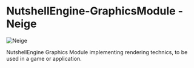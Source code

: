 # NutshellEngine-GraphicsModule - Neige
![Neige](https://i.imgur.com/r4FkR9m.png)

NutshellEngine Graphics Module implementing rendering technics, to be used in a game or application.